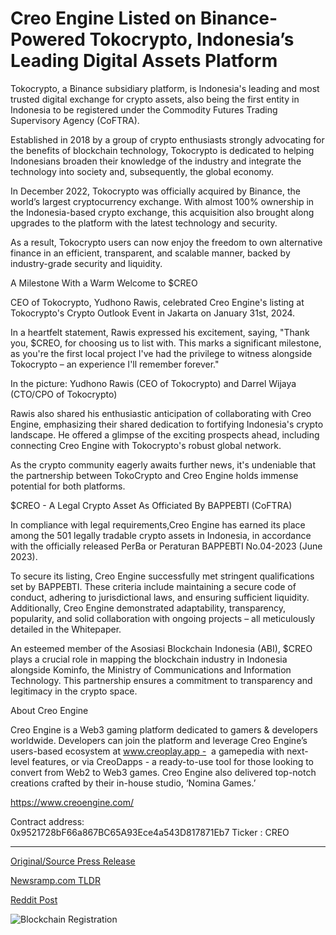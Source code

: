 # Creo Engine Listed on Binance-Powered Tokocrypto, Indonesia’s Leading Digital Assets Platform

Tokocrypto, a Binance subsidiary platform, is Indonesia's leading and most trusted digital exchange for crypto assets, also being the first entity in Indonesia to be registered under the Commodity Futures Trading Supervisory Agency (CoFTRA).

Established in 2018 by a group of crypto enthusiasts strongly advocating for the benefits of blockchain technology, Tokocrypto is dedicated to helping Indonesians broaden their knowledge of the industry and integrate the technology into society and, subsequently, the global economy.

In December 2022, Tokocrypto was officially acquired by Binance, the world’s largest cryptocurrency exchange. With almost 100% ownership in the Indonesia-based crypto exchange, this acquisition also brought along upgrades to the platform with the latest technology and security.

As a result, Tokocrypto users can now enjoy the freedom to own alternative finance in an efficient, transparent, and scalable manner, backed by industry-grade security and liquidity.

A Milestone With a Warm Welcome to $CREO

CEO of Tokocrypto, Yudhono Rawis, celebrated Creo Engine's listing at Tokocrypto's Crypto Outlook Event in Jakarta on January 31st, 2024.

In a heartfelt statement, Rawis expressed his excitement, saying, "Thank you, $CREO, for choosing us to list with. This marks a significant milestone, as you're the first local project I've had the privilege to witness alongside Tokocrypto – an experience I'll remember forever."

In the picture: Yudhono Rawis (CEO of Tokocrypto) and Darrel Wijaya (CTO/CPO of Tokocrypto)

Rawis also shared his enthusiastic anticipation of collaborating with Creo Engine, emphasizing their shared dedication to fortifying Indonesia's crypto landscape. He offered a glimpse of the exciting prospects ahead, including connecting Creo Engine with Tokocrypto's robust global network.

As the crypto community eagerly awaits further news, it's undeniable that the partnership between TokoCrypto and Creo Engine holds immense potential for both platforms.

$CREO - A Legal Crypto Asset As Officiated By BAPPEBTI (CoFTRA)

In compliance with legal requirements,Creo Engine has earned its place among the 501 legally tradable crypto assets in Indonesia, in accordance with the officially released PerBa or Peraturan BAPPEBTI No.04-2023 (June 2023).

To secure its listing, Creo Engine successfully met stringent qualifications set by BAPPEBTI. These criteria include maintaining a secure code of conduct, adhering to jurisdictional laws, and ensuring sufficient liquidity. Additionally, Creo Engine demonstrated adaptability, transparency, popularity, and solid collaboration with ongoing projects – all meticulously detailed in the Whitepaper.

An esteemed member of the Asosiasi Blockchain Indonesia (ABI), $CREO plays a crucial role in mapping the blockchain industry in Indonesia alongside Kominfo, the Ministry of Communications and Information Technology. This partnership ensures a commitment to transparency and legitimacy in the crypto space.

About Creo Engine

Creo Engine is a Web3 gaming platform dedicated to gamers & developers worldwide. Developers can join the platform and leverage Creo Engine’s users-based ecosystem at www.creoplay.app -  a gamepedia with next-level features, or via CreoDapps - a ready-to-use tool for those looking to convert from Web2 to Web3 games. Creo Engine also delivered top-notch creations crafted by their in-house studio, ‘Nomina Games.’

https://www.creoengine.com/

Contract address: 0x9521728bF66a867BC65A93Ece4a543D817871Eb7 Ticker : CREO 

---

[Original/Source Press Release](https://blockchainwire.io/press-release/creo-engine-listed-on-binance-powered-tokocrypto-indonesias-leading-digital-assets-platform)
                    

[Newsramp.com TLDR](None) 



[Reddit Post](https://www.reddit.com/r/CryptoNewsInfo/comments/1avjvkn/binances_tokocrypto_celebrates_creo_engines/) 



![Blockchain Registration](https://cdn.newsramp.app/blockchainwire/qrcode/242/11/seekQVjc.webp)